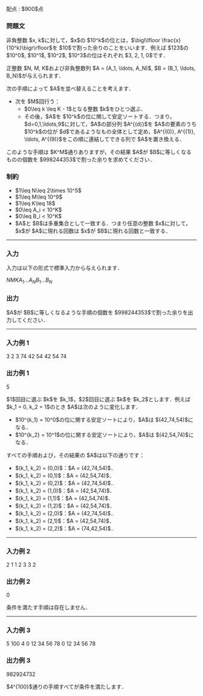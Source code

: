 
<div>

<span>

<span>

<p>
配点 : $900$点
</p>

<div>

<section>

### **問題文**

<p>
非負整数 $x, k$に対して，$x$の $10^k$の位とは，$\bigl\lfloor \frac{x}{10^k}\bigr\rfloor$を $10$で割った余りのことをいいます．例えば $123$の $10^0$, $10^1$, $10^2$, $10^3$の位はそれぞれ $3, 2, 1, 0$です．
</p>

<p>
正整数 $N, M, K$および非負整数列 $A = (A_1, \ldots, A_N)$, $B = (B_1, \ldots, B_N)$が与えられます．
</p>

<p>
次の手順によって $A$を並べ替えることを考えます．
</p>

<ul>

<li>
次を $M$回行う：
<ul>

<li>
$0\leq k \leq K - 1$となる整数 $k$をひとつ選ぶ．
</li>

<li>
その後，$A$を $10^k$の位に関して安定ソートする．つまり，$d=0,1,\ldots,9$に対して，$A$の部分列 $A^{(d)}$を $A$の要素のうち $10^k$の位が $d$であるようなもの全体として定め，$A^{(0)}, A^{(1)}, \ldots, A^{(9)}$をこの順に連結してできる列で $A$を置き換える．
</li>

</ul>

</li>

</ul>

<p>
このような手順は $K^M$通りありますが，その結果 $A$が $B$に等しくなるものの個数を $998244353$で割った余りを求めてください．
</p>

</section>

</div>

<div>

<section>

### **制約**

<ul>

<li>
$1\leq N\leq 2\times 10^5$
</li>

<li>
$1\leq M\leq 10^9$
</li>

<li>
$1\leq K\leq 18$
</li>

<li>
$0\leq A_i < 10^K$
</li>

<li>
$0\leq B_i < 10^K$
</li>

<li>
$A$と $B$は多重集合として一致する．つまり任意の整数 $x$に対して，$x$が $A$に現れる回数は $x$が $B$に現れる回数と一致する．
</li>

</ul>

</section>

</div>

---

<div>

<div>

<section>

### **入力**

<p>
入力は以下の形式で標準入力から与えられます．
</p>

<div>

$N$$M$$K$$A_1$$\ldots$$A_N$$B_1$$\ldots$$B_N$
</div>

</section>

</div>

<div>

<section>

### **出力**

<p>
$A$が $B$に等しくなるような手順の個数を $998244353$で割った余りを出力してください．
</p>

</section>

</div>

</div>

---

<div>

<section>

### **入力例 1**

<div>

3 2 3
74 42 54
42 54 74

</div>

</section>

</div>

<div>

<section>

### **出力例 1**

<div>

5

</div>

<p>
$1$回目に選ぶ $k$を $k_1$，$2$回目に選ぶ $k$を $k_2$とします．例えば $k_1 = 0, k_2 = 1$のとき $A$は次のように変化します．
</p>

<ul>

<li>
$10^{k_1} = 10^0$の位に関する安定ソートにより，$A$は $(42,74,54)$になる．
</li>

<li>
$10^{k_2} = 10^1$の位に関する安定ソートにより，$A$は $(42,54,74)$になる．
</li>

</ul>

<p>
すべての手順および，その結果の $A$は以下の通りです：
</p>

<ul>

<li>
$(k_1, k_2) = (0,0)$：$A = (42,74,54)$．
</li>

<li>
$(k_1, k_2) = (0,1)$：$A = (42,54,74)$．
</li>

<li>
$(k_1, k_2) = (0,2)$：$A = (42,74,54)$．
</li>

<li>
$(k_1, k_2) = (1,0)$：$A = (42,54,74)$．
</li>

<li>
$(k_1, k_2) = (1,1)$：$A = (42,54,74)$．
</li>

<li>
$(k_1, k_2) = (1,2)$：$A = (42,54,74)$．
</li>

<li>
$(k_1, k_2) = (2,0)$：$A = (42,74,54)$．
</li>

<li>
$(k_1, k_2) = (2,1)$：$A = (42,54,74)$．
</li>

<li>
$(k_1, k_2) = (2,2)$：$A = (74,42,54)$．
</li>

</ul>

</section>

</div>

---

<div>

<section>

### **入力例 2**

<div>

2 1 1
2 3
3 2

</div>

</section>

</div>

<div>

<section>

### **出力例 2**

<div>

0

</div>

<p>
条件を満たす手順は存在しません．
</p>

</section>

</div>

---

<div>

<section>

### **入力例 3**

<div>

5 100 4
0 12 34 56 78
0 12 34 56 78

</div>

</section>

</div>

<div>

<section>

### **出力例 3**

<div>

982924732

</div>

<p>
$4^{100}$通りの手順すべてが条件を満たします．
</p>

</section>

</div>

</span>

</span>

</div>
